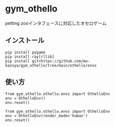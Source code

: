 # gym_othello
petting zooインタフェースに対応したオセロゲーム

## インストール

```
pip install pygame
pip install ray[rllib]
pip install git+https://github.com/mo-kazuya/gym_othello/tree/main/othello/envs
```


## 使い方

```
from gym_othello.othello.envs import OthelloEnv
env = OthelloEnv()
env.reset()
```

```
from gym_othello.othello.envs import OthelloEnv
env = OthelloEnv(render_mode='human')
env.reset()
```